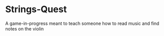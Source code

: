 # Strings-Quest
A game-in-progress meant to teach someone how to read music and find notes on the violin
